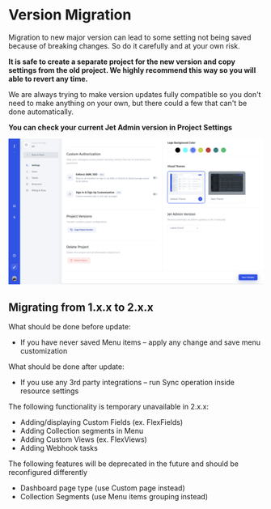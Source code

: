 # Version Migration

Migration to new major version can lead to some setting not being saved because of breaking changes. So do it carefully and at your own risk. 

**It is safe to create a separate project for the new version and copy settings from the old project. We highly recommend this way so you will able to revert any time.**

We are always trying to make version updates fully compatible so you don't need to make anything on your own, but there could a few that can't be done automatically. 

**You can check your current Jet Admin version in Project Settings**

![You can check your current Jet Admin version in Project Settings](../.gitbook/assets/image%20%28343%29.png)

## Migrating from 1.x.x to 2.x.x

What should be done before update:

* If you have never saved Menu items – apply any change and save menu customization

What should be done after update:

* If you use any 3rd party integrations – run Sync operation inside resource settings

The following functionality is temporary unavailable in 2.x.x:

* Adding/displaying Custom Fields \(ex. FlexFields\)
* Adding Collection segments in Menu
* Adding Custom Views \(ex. FlexViews\)
* Adding Webhook tasks

The following features will be deprecated in the future and should be reconfigured differently

* Dashboard page type \(use Custom page instead\)
* Collection Segments \(use Menu items grouping instead\)

